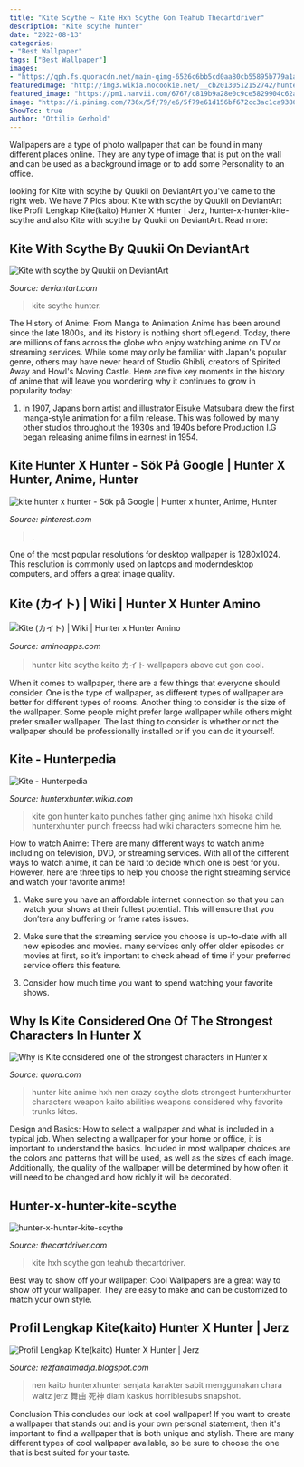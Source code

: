 ```yaml
---
title: "Kite Scythe ~ Kite Hxh Scythe Gon Teahub Thecartdriver"
description: "Kite scythe hunter"
date: "2022-08-13"
categories:
- "Best Wallpaper"
tags: ["Best Wallpaper"]
images:
- "https://qph.fs.quoracdn.net/main-qimg-6526c6bb5cd0aa80cb55895b779a1a20"
featuredImage: "http://img3.wikia.nocookie.net/__cb20130512152742/hunterxhunter/images/c/cf/Kite_hits_Gon.png"
featured_image: "https://pm1.narvii.com/6767/c819b9a28e0c9ce5829904c62a911cb2602157cav2_hq.jpg"
image: "https://i.pinimg.com/736x/5f/79/e6/5f79e61d156bf672cc3ac1ca9386797b.jpg"
ShowToc: true
author: "Ottilie Gerhold"
---
```





Wallpapers are a type of photo wallpaper that can be found in many different places online. They are any type of image that is put on the wall and can be used as a background image or to add some Personality to an office.

	

		
looking for Kite with scythe by Quukii on DeviantArt you've came to the right web. We have 7 Pics about Kite with scythe by Quukii on DeviantArt like Profil Lengkap Kite(kaito) Hunter X Hunter | Jerz, hunter-x-hunter-kite-scythe and also Kite with scythe by Quukii on DeviantArt. Read more:
		
    
## Kite With Scythe By Quukii On DeviantArt

<img loading=lazy src="https://pre00.deviantart.net/e06d/th/pre/i/2014/298/e/7/kite_with_scythe_by_quukii-d8430rp.jpg" onerror="this.onerror=null;this.src='https://tse2.mm.bing.net/th?id=OIP.FhCMDrmizcKM1998NyEllQHaGZ&amp;pid=15.1';" alt="Kite with scythe by Quukii on DeviantArt">

_Source: deviantart.com_

>kite scythe hunter. 

	

The History of Anime: From Manga to Animation
Anime has been around since the late 1800s, and its history is nothing short ofLegend. Today, there are millions of fans across the globe who enjoy watching anime on TV or streaming services. While some may only be familiar with Japan's popular genre, others may have never heard of Studio Ghibli, creators of Spirited Away and Howl's Moving Castle. Here are five key moments in the history of anime that will leave you wondering why it continues to grow in popularity today:
1) In 1907, Japans born artist and illustrator Eisuke Matsubara drew the first manga-style animation for a film release. This was followed by many other studios throughout the 1930s and 1940s before Production I.G began releasing anime films in earnest in 1954.

    
## Kite Hunter X Hunter - Sök På Google | Hunter X Hunter, Anime, Hunter

<img loading=lazy src="https://i.pinimg.com/736x/5f/79/e6/5f79e61d156bf672cc3ac1ca9386797b.jpg" onerror="this.onerror=null;this.src='https://tse1.mm.bing.net/th?id=OIP.ZT3KCMNIvLayl80QszcEtgHaI4&amp;pid=15.1';" alt="kite hunter x hunter - Sök på Google | Hunter x hunter, Anime, Hunter">

_Source: pinterest.com_

>. 

	

One of the most popular resolutions for desktop wallpaper is 1280x1024. This resolution is commonly used on laptops and moderndesktop computers, and offers a great image quality.

    
## Kite (カイト) | Wiki | Hunter X Hunter Amino

<img loading=lazy src="https://pm1.narvii.com/6767/c819b9a28e0c9ce5829904c62a911cb2602157cav2_hq.jpg" onerror="this.onerror=null;this.src='https://tse4.mm.bing.net/th?id=OIP.t6o5Q3Fmq8hfUPZG8kH4rwHaEK&amp;pid=15.1';" alt="Kite (カイト) | Wiki | Hunter x Hunter Amino">

_Source: aminoapps.com_

>hunter kite scythe kaito カイト wallpapers above cut gon cool. 

	

When it comes to wallpaper, there are a few things that everyone should consider. One is the type of wallpaper, as different types of wallpaper are better for different types of rooms. Another thing to consider is the size of the wallpaper. Some people might prefer large wallpaper while others might prefer smaller wallpaper. The last thing to consider is whether or not the wallpaper should be professionally installed or if you can do it yourself.

    
## Kite - Hunterpedia

<img loading=lazy src="http://img3.wikia.nocookie.net/__cb20130512152742/hunterxhunter/images/c/cf/Kite_hits_Gon.png" onerror="this.onerror=null;this.src='https://tse4.mm.bing.net/th?id=OIP.KBhV58wivp627vmxp5e40wHaEK&amp;pid=15.1';" alt="Kite - Hunterpedia">

_Source: hunterxhunter.wikia.com_

>kite gon hunter kaito punches father ging anime hxh hisoka child hunterxhunter punch freecss had wiki characters someone him he. 

	

How to watch Anime: There are many different ways to watch anime including on television, DVD, or streaming services.
With all of the different ways to watch anime, it can be hard to decide which one is best for you. However, here are three tips to help you choose the right streaming service and watch your favorite anime!
1. Make sure you have an affordable internet connection so that you can watch your shows at their fullest potential. This will ensure that you don’tera any buffering or frame rates issues.

2. Make sure that the streaming service you choose is up-to-date with all new episodes and movies. many services only offer older episodes or movies at first, so it’s important to check ahead of time if your preferred service offers this feature.

3. Consider how much time you want to spend watching your favorite shows.

    
## Why Is Kite Considered One Of The Strongest Characters In Hunter X

<img loading=lazy src="https://qph.fs.quoracdn.net/main-qimg-6526c6bb5cd0aa80cb55895b779a1a20" onerror="this.onerror=null;this.src='https://tse3.mm.bing.net/th?id=OIP.ZSbGu1zQqoDLVYlbd5oaIAHaEK&amp;pid=15.1';" alt="Why is Kite considered one of the strongest characters in Hunter x">

_Source: quora.com_

>hunter kite anime hxh nen crazy scythe slots strongest hunterxhunter characters weapon kaito abilities weapons considered why favorite trunks kites. 

	

Design and Basics: How to select a wallpaper and what is included in a typical job.
When selecting a wallpaper for your home or office, it is important to understand the basics. Included in most wallpaper choices are the colors and patterns that will be used, as well as the sizes of each image. Additionally, the quality of the wallpaper will be determined by how often it will need to be changed and how richly it will be decorated.

    
## Hunter-x-hunter-kite-scythe

<img loading=lazy src="https://thecartdriver.com/wp-content/uploads/2013/06/hunter-x-hunter-kite-scythe.jpg" onerror="this.onerror=null;this.src='https://tse4.mm.bing.net/th?id=OIP.3AYJ-yP9qYYhaJrai26AFQHaEK&amp;pid=15.1';" alt="hunter-x-hunter-kite-scythe">

_Source: thecartdriver.com_

>kite hxh scythe gon teahub thecartdriver. 

	

Best way to show off your wallpaper:
Cool Wallpapers are a great way to show off your wallpaper. They are easy to make and can be customized to match your own style.

    
## Profil Lengkap Kite(kaito) Hunter X Hunter | Jerz

<img loading=lazy src="http://images2.wikia.nocookie.net/__cb20130609233810/hunterxhunter/images/a/a5/-HorribleSubs-_Hunter_X_Hunter_-_83_-1080p-.mkv_snapshot_19.21_-2013.06.09_19.35.55-.jpg" onerror="this.onerror=null;this.src='https://tse1.mm.bing.net/th?id=OIP.MyNQVD_G91DAQijwo76sRQHaEK&amp;pid=15.1';" alt="Profil Lengkap Kite(kaito) Hunter X Hunter | Jerz">

_Source: rezfanatmadja.blogspot.com_

>nen kaito hunterxhunter senjata karakter sabit menggunakan chara waltz jerz 舞曲 死神 diam kaskus horriblesubs snapshot. 

	

Conclusion
This concludes our look at cool wallpaper! If you want to create a wallpaper that stands out and is your own personal statement, then it's important to find a wallpaper that is both unique and stylish. There are many different types of cool wallpaper available, so be sure to choose the one that is best suited for your taste.

